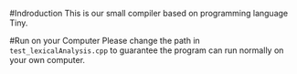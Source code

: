 #Indroduction
This is our small compiler based on programming language Tiny.

#Run on your Computer
Please change the path in `test_lexicalAnalysis.cpp` to guarantee the program can run normally on your own computer.